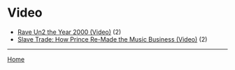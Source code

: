 # Video

  * [Rave Un2 the Year 2000 (Video)](./video/rave-un2-the-year-2000/) (2)
  * [Slave Trade: How Prince Re-Made the Music Business (Video)](./video/slave-trade-how-prince-re-made-the-music-business/) (2)

----

[Home](../)
